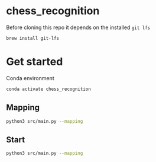# chess_recognition

Before cloning this repo it depends on the installed `git lfs`

```
brew install git-lfs
```

# Get started

Conda environment

```bash
conda activate chess_recognition
```

## Mapping

```bash
python3 src/main.py --mapping
```

## Start

```bash
python3 src/main.py --mapping
```
